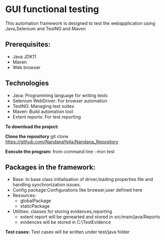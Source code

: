 # GUI functional testing
This automation framework is designed to test the webapplication using Java,Selenium and TestNG and Maven

## Prerequisites:

- Java JDK11
- Maven
- Web browser

## Technologies

- Java: Programming language for writing tests
- Selenium WebDriver: For browser automation
- TestNG: Managing test suites
- Maven: Build automation tool
- Extent reports: For test reporting


**To download the project:**

**Clone the repository**
git clone  https://github.com/NandanaYella/Nandana_Repository

**Execute the program:**
from command line : mvn test 

## Packages in the framework:

- Base: In base class initialisation of driver,loading properties file and handling synchronization issues.
- Config package:Configurations like browser,user defined here
- Resources:
    - globalPackage
    - staticPackage
 - Utilities: classes for storing evidences,reporting 
    - extent report will be genearted and stored in src/main/java/Reports
    - evidences will be stored in C:\TestEvidence

**Test cases:**
Test cases will be written under test/java folder
